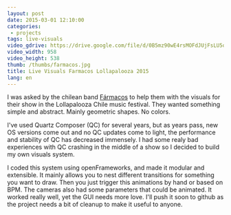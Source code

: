 ```yaml
---
layout: post
date: 2015-03-01 12:10:00
categories:
 - projects
tags: live-visuals
video_gdrive: https://drive.google.com/file/d/0B5mz90wE4rsMOFdJUjFsLU5qcWc/preview
video_width: 958
video_height: 538
thumb: /thumbs/farmacos.jpg
title: Live Visuals Farmacos Lollapalooza 2015
lang: en
---
```


I was asked by the chilean band [Fármacos](http://www.ffarmacos.com/) to help them with the visuals for their show in the Lollapalooza Chile music festival.
They wanted something simple and abstract. Mainly geometric shapes. No colors.

I've used Quartz Composer (QC) for several years, but as years pass, new OS versions come out and no QC updates come to light, the performance and stability of QC has decreased immensely. I had some realy bad experiences with QC crashing in the middle of a show so I decided to build my own visuals system.

I coded this system using openFrameworks, and made it modular and extensible. It mainly allows you to nest different transitions for something you want to draw. Then you just trigger this animations by hand or based on BPM. The cameras also had some parameters that could be animated. It worked really well, yet the GUI needs more love.
I'll push it soon to github as the project needs a bit of cleanup to make it useful to anyone.
